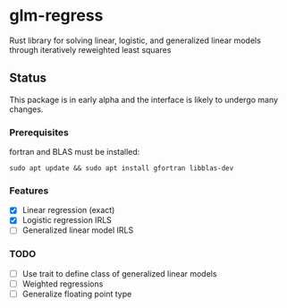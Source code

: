 # glm-regress

Rust library for solving linear, logistic, and generalized linear models through iteratively reweighted least squares

## Status

This package is in early alpha and the interface is likely to undergo many changes.

### Prerequisites
fortran and BLAS must be installed:
```
sudo apt update && sudo apt install gfortran libblas-dev
```

### Features

- [X] Linear regression (exact)
- [X] Logistic regression IRLS
- [ ] Generalized linear model IRLS

### TODO

- [ ] Use trait to define class of generalized linear models
- [ ] Weighted regressions
- [ ] Generalize floating point type
